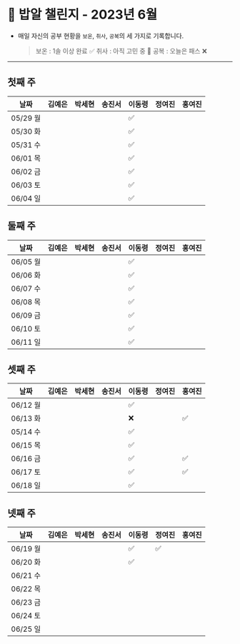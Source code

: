 # 🍚 밥알 챌린지 - 2023년 6월
- 매일 자신의 공부 현황을 `보온`, `취사`, `공복`의 세 가지로 기록합니다.
    
    > 보온 : 1솔 이상 완료 ✅
    취사 : 아직 고민 중 🤔
    공복 : 오늘은 패스 ❌
---

## 첫째 주

**날짜**|김예은|박세현|송진서|이동령|정여진|홍여진
---|---|---|---|---|---|---
05/29 월| | | |✅| | |
05/30 화| | | |✅| | |
05/31 수| | | |✅| | |
06/01 목| | | |✅| | |
06/02 금| | | |✅| | |
06/03 토| | | |✅| | |
06/04 일| | | |✅| | |


## 둘째 주

**날짜**|김예은|박세현|송진서|이동령|정여진|홍여진
---|---|---|---|---|---|---
06/05 월| | | |✅| | |
06/06 화| | | |✅| | |
06/07 수| | | |✅| | |
06/08 목| | | |✅| | |
06/09 금| | | |✅| | |
06/10 토| | | |✅| | |
06/11 일| | | |✅| | |


## 셋째 주

**날짜**|김예은|박세현|송진서|이동령|정여진|홍여진
---|---|---|---|---|---|---
06/12 월| | | |✅| | |
06/13 화| | | |❌| | ✅
05/14 수| | | |✅| | |
06/15 목| | | |✅| | |
06/16 금| | | |✅| | ✅
06/17 토| | | |✅| | ✅
06/18 일| | | |✅| | |

## 넷째 주

**날짜**|김예은|박세현|송진서|이동령|정여진|홍여진
---|---|---|---|---|---|---
06/19 월| | | |✅|✅| 
06/20 화| | | |✅| | 
06/21 수| | | | | | 
06/22 목| | | | | | 
06/23 금| | | | | | 
06/24 토| | | | | |
06/25 일| | | | | |
